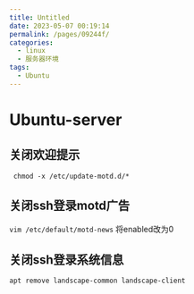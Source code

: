 ```yaml
---
title: Untitled
date: 2023-05-07 00:19:14
permalink: /pages/09244f/
categories:
  - linux
  - 服务器环境
tags:
  - Ubuntu
---
```


# Ubuntu-server



## 关闭欢迎提示

` chmod -x /etc/update-motd.d/*`

## 关闭ssh登录motd广告

`vim /etc/default/motd-news` 将enabled改为0

## 关闭ssh登录系统信息

`apt remove landscape-common landscape-client`
